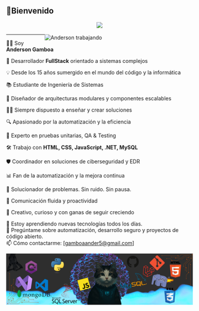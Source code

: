 
## 👋Bienvenido

<p align="center">
  <a href="https://github.com/DenverCoder1/readme-typing-svg">
    <img src="https://readme-typing-svg.herokuapp.com?font=Fira+Code&color=00FFFF&size=22&center=true&vCenter=true&width=1000&lines=Salu2...+bienvenido+a+mi+lado+de+la+red;Yo+soy...+Anderson+Gamboa;FullStack+Developer+y+aprendiz+eterno;Hackear+no+es+romper+....+es+entender;Observo,+Analizo,+Automatizo,+Soluciono;¿Tienes+consultas?+Contáctame."> 
  </a>
  </br>
</p>
  <!-- IMAGEN GIF A LA DERECHA -->
 <img align="right" width="400" src="https://raw.githubusercontent.com/a1neo/a1neo/main/images/imagebannerwoman.gif" alt="Anderson trabajando" />




---
🧑‍💻 Soy **Anderson Gamboa**

👾 Desarrollador **FullStack** orientado a sistemas complejos  

💡 Desde los 15 años sumergido en el mundo del código y la informática  

📚 Estudiante de Ingeniería de Sistemas

🧬 Diseñador de arquitecturas modulares y componentes escalables   

👨‍🏫 Siempre dispuesto a enseñar y crear soluciones

🔍 Apasionado por la automatización y la eficiencia

🧪 Experto en pruebas unitarias, QA & Testing   

🛠️ Trabajo con **HTML, CSS, JavaScript, .NET, MySQL**  

🛡️ Coordinador en soluciones de ciberseguridad y EDR 

📊 Fan de la automatización y la mejora continua 

🎯 Solucionador de problemas. Sin ruido. Sin pausa.

💬 Comunicación fluida y proactividad 

🧩 Creativo, curioso y con ganas de seguir creciendo  

🌱 Estoy aprendiendo nuevas tecnologías todos los días.  
💬 Pregúntame sobre automatización, desarrollo seguro y proyectos de código abierto.  
📫 Cómo contactarme: [gamboaander5@gmail.com]
<p align="center">
  <img src="https://raw.githubusercontent.com/a1neo/a1neo/main/images/cucobannergithub.png" alt="Banner de bienvenida" />
</p>
<!--
**a1neo/a1neo** is a ✨ _special_ ✨ repository because its `README.md` (this file) appears on your GitHub profile.

Here are some ideas to get you started:

- 🔭 I’m currently working on ...
- 🌱 I’m currently learning ...
- 👯 I’m looking to collaborate on ...
- 🤔 I’m looking for help with ...
- 💬 Ask me about ...
- 📫 How to reach me: ...
- 😄 Pronouns: ...
- ⚡ Fun fact: ...
-->

